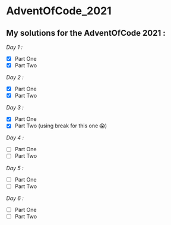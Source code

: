 AdventOfCode_2021
=================

## My solutions for the AdventOfCode 2021 :

*Day 1 :*
- [x] Part One
- [x] Part Two

*Day 2 :*
- [x] Part One
- [x] Part Two

*Day 3 :*
- [x] Part One
- [x] Part Two (using break for this one :scream:)

*Day 4 :*
- [ ] Part One
- [ ] Part Two

*Day 5 :*
- [ ] Part One
- [ ] Part Two

*Day 6 :*
- [ ] Part One
- [ ] Part Two
